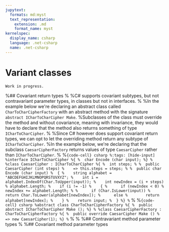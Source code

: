 ```yaml
---
jupytext:
  formats: md:myst
  text_representation:
    extension: .md
    format_name: myst
kernelspec:
  display_name: csharp
  language: .net-csharp
  name: .net-csharp
---
```


# Variant classes

```{warning}
Work in progress.
```

%## Covariant return types
%
%C# supports covariant subtypes, but not contravariant parameter types, in classes but not in interfaces.
%
%In the example below we're declaring an abstract class called `CharToCharCipherFactory` with an abstract method with the signature `abstract ICharToCharCipher Make`.
%Subclasses of the class must override the method and without covariance, meaning with invariance, they would have to declare that the method also returns something of type `ICharToCharCipher`.
%
%Since C# however does support covariant return types, we can opt to let the overriding method return any subtype of `ICharToCharCipher`.
%In the example below, we're declaring that the subclass `CaesarCipherFactory` returns values of type `CaesarCipher` rather than `ICharToCharCipher`.
%
%```{code-cell} csharp
%:tags: [hide-input]
%interface ICharToCharCipher
%{
%  char Encode (char input);
%}
%
%class CaesarCipher : ICharToCharCipher
%{
%  int steps;
%
%  public CaesarCipher (int steps)
%    => this.steps = steps;
%
%  public char Encode (char input)
%  {
%    string alphabet = "ABCDEFGHIJKLMNOPQRSTUVXYZ";
%    int i = alphabet.IndexOf(Char.ToUpper(input));
%    int newIndex = (i + steps) % alphabet.Length;
%    if (i != -1)
%    {
%      if (newIndex < 0)
%        newIndex += alphabet.Length;
%
%      if (Char.IsLower(input))
%        return Char.ToLower(alphabet[newIndex]);
%      else
%        return alphabet[newIndex];
%    }
%    return input;
%  }
%}
%```
%
%```{code-cell} csharp
%abstract class CharToCharCipherFactory
%{
%  public abstract ICharToCharCipher Make ();
%}
%
%class CaesarCipherFactory : CharToCharCipherFactory
%{
%  public override CaesarCipher Make ()
%    => new CaesarCipher(1);
%}
%```
%
%
%## Contravariant method parameter types
%
%## Covariant method parameter types


